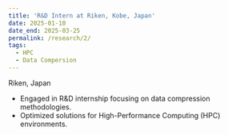 ```yaml
---
title: 'R&D Intern at Riken, Kobe, Japan'
date: 2025-01-10
date_end: 2025-03-25
permalink: /research/2/
tags:
  - HPC
  - Data Compersion
---
```


Riken, Japan
- Engaged in R&D internship focusing on data compression methodologies.
- Optimized solutions for High-Performance Computing (HPC) environments.